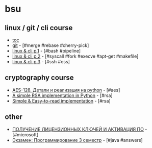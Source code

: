 # bsu

## linux / git / cli course

* [toc](https://docs.google.com/document/d/1IIOkivkS0lV9QIL16b_OjT480BxZHQfKswvvS-CVZlw/edit?usp=sharing)
* [git](http://vi-server.org/lcl/gits.html) - [#merge #rebase #cherry-pick]
* [linux & cli p.1](http://vi-server.org/lcl/1s.html) - [#bash #pipeline]
* [linux & cli p.2](http://vi-server.org/lcl/2s.html) - [#syscall #fork #execve #apt-get #makefile]
* [linux & cli p.3](http://vi-server.org/lcl/3s.html) - [#ssh #oss]

## cryptography course

* [AES-128. Детали и реализация на python](https://habrahabr.ru/post/212235/) - [#aes]
* [A simple RSA implementation in Python](https://gist.github.com/JonCooperWorks/5314103) - [#rsa]
* [Simple & Easy-to-read implementation](http://code.activestate.com/recipes/578838-rsa-a-simple-and-easy-to-read-implementation/) - [#rsa]

## other

* [ПОЛУЧЕНИЕ ЛИЦЕНЗИОННЫХ КЛЮЧЕЙ И АКТИВАЦИЯ ПО](https://fpmi.bsu.by/ImgFpmi/Cache/3943.pdf) - [#microsoft]
* [Экзамен: Программирование 3 семестр](http://www.konspektov.net/exam/4819196709961728) - [#java #answers]
